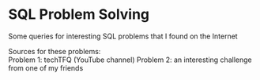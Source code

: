# SQL Problem Solving
Some queries for interesting SQL problems that I found on the Internet

Sources for these problems:<br />
Problem 1: techTFQ (YouTube channel)
Problem 2: an interesting challenge from one of my friends
